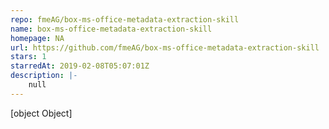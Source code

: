 ```yaml
---
repo: fmeAG/box-ms-office-metadata-extraction-skill
name: box-ms-office-metadata-extraction-skill
homepage: NA
url: https://github.com/fmeAG/box-ms-office-metadata-extraction-skill
stars: 1
starredAt: 2019-02-08T05:07:01Z
description: |-
    null
---
```


[object Object]
